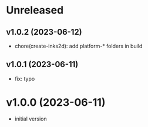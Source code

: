# Unreleased

## v1.0.2 (2023-06-12)

- chore(create-inks2d): add platform-* folders in build

## v1.0.1 (2023-06-11)

- fix: typo

# v1.0.0 (2023-06-11)

- initial version